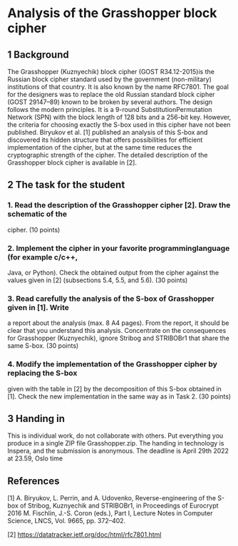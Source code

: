 # Analysis of the Grasshopper block cipher
## 1 Background
The Grasshopper (Kuznyechik) block cipher (GOST R34.12-2015)is the Russian block
cipher standard used by the government (non-military) institutions of that country. It
is also known by the name RFC7801. The goal for the designers was to replace the
old Russian standard block cipher (GOST 29147–89) known to be broken by several authors. The design follows the modern principles. It is a 9-round SubstitutionPermutation Network (SPN) with the block length of 128 bits and a 256-bit key. However, the criteria for choosing exactly the S-box used in this cipher have not been published. Biryukov et al. [1] published an analysis of this S-box and discovered its hidden
structure that offers possibilities for efficient implementation of the cipher, but at the
same time reduces the cryptographic strength of the cipher. The detailed description of
the Grasshopper block cipher is available in [2].

## 2 The task for the student
### 1. Read the description of the Grasshopper cipher [2]. Draw the schematic of the
cipher. (10 points)
### 2. Implement the cipher in your favorite programminglanguage (for example c/c++,
Java, or Python). Check the obtained output from the cipher against the values
given in [2] (subsections 5.4, 5.5, and 5.6). (30 points)
### 3. Read carefully the analysis of the S-box of Grasshopper given in [1]. Write
a report about the analysis (max. 8 A4 pages). From the report, it should be
clear that you understand this analysis. Concentrate on the consequences for
Grasshopper (Kuznyechik), ignore Stribog and STRIBOBr1 that share the same
S-box. (30 points)
### 4. Modify the implementation of the Grasshopper cipher by replacing the S-box
given with the table in [2] by the decomposition of this S-box obtained in [1].
Check the new implementation in the same way as in Task 2. (30 points)
## 3 Handing in
This is individual work, do not collaborate with others. Put everything you produce in
a single ZIP file Grasshopper.zip. The handing in technology is Inspera, and the
submission is anonymous. The deadline is April 29th 2022 at 23.59, Oslo time

## References
[1] A. Biryukov, L. Perrin, and A. Udovenko, Reverse-engineering of the S-box of
Stribog, Kuznyechik and STRIBOBr1, in Proceedings of Eurocrypt 2016 M. Fischlin, J.-S. Coron (eds.), Part I, Lecture Notes in Computer Science, LNCS, Vol.
9665, pp. 372–402.

[2] https://datatracker.ietf.org/doc/html/rfc7801.html
